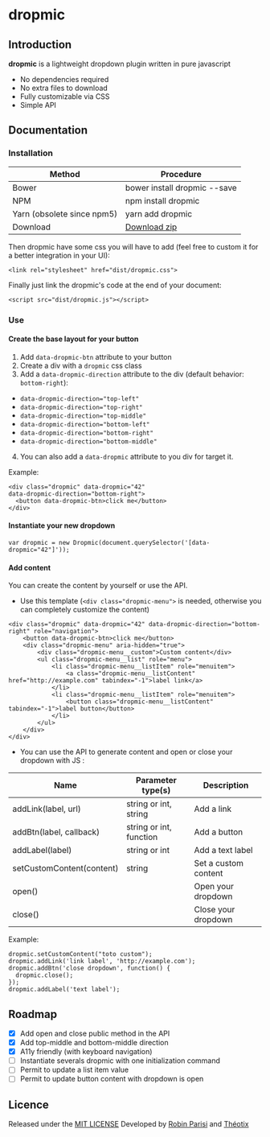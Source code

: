 # dropmic

## Introduction

**dropmic** is a lightweight dropdown plugin written in pure javascript

- No dependencies required
- No extra files to download
- Fully customizable via CSS
- Simple API

## Documentation

### Installation

Method                     | Procedure
-------------------------- | ---------
Bower                      | bower install dropmic --save
NPM                        | npm install dropmic
Yarn (obsolete since npm5) | yarn add dropmic
Download                   | [Download zip](https://github.com/agence-webup/dropmic/archive/master.zip)

Then dropmic have some css you will have to add (feel free to custom it for a better integration in your UI):

```
<link rel="stylesheet" href="dist/dropmic.css">
```

Finally just link the dropmic's code at the end of your document:

```
<script src="dist/dropmic.js"></script>
```

### Use

#### Create the base layout for your button
1. Add `data-dropmic-btn` attribute to your button
2. Create a div with a `dropmic` css class
3. Add a `data-dropmic-direction` attribute to the div (default behavior: `bottom-right`):

  - `data-dropmic-direction="top-left"`
  - `data-dropmic-direction="top-right"`
  - `data-dropmic-direction="top-middle"`
  - `data-dropmic-direction="bottom-left"`
  - `data-dropmic-direction="bottom-right"`
  - `data-dropmic-direction="bottom-middle"`

4. You can also add a `data-dropmic` attribute to you div for target it.

Example:
```
<div class="dropmic" data-dropmic="42"
data-dropmic-direction="bottom-right">
  <button data-dropmic-btn>click me</button>
</div>
```

#### Instantiate your new dropdown
```
var dropmic = new Dropmic(document.querySelector('[data-dropmic="42"]'));
```

#### Add content
You can create the content by yourself or use the API.
  - Use this template (`<div class="dropmic-menu">` is needed, otherwise you can completely customize the content)

  ```
  <div class="dropmic" data-dropmic="42" data-dropmic-direction="bottom-right" role="navigation">
      <button data-dropmic-btn>click me</button>
      <div class="dropmic-menu" aria-hidden="true">
          <div class="dropmic-menu__custom">Custom content</div>
          <ul class="dropmic-menu__list" role="menu">
              <li class="dropmic-menu__listItem" role="menuitem">
                  <a class="dropmic-menu__listContent" href="http://example.com" tabindex="-1">label link</a>
              </li>
              <li class="dropmic-menu__listItem" role="menuitem">
                  <button class="dropmic-menu__listContent" tabindex="-1">label button</button>
              </li>
          </ul>
      </div>
  </div>
  ```
  - You can use the API to generate content and open or close your dropdown with JS :

  Name                      | Parameter type(s)       | Description
  ------------------------- | ----------------------- | ----------
  addLink(label, url)       | string or int, string   | Add a link
  addBtn(label, callback)   | string or int, function | Add a button
  addLabel(label)           | string or int           | Add a text label
  setCustomContent(content) | string                  | Set a custom content
  open()                    |                         | Open your dropdown
  close()                   |                         | Close your dropdown

  Example:
  ```
dropmic.setCustomContent("toto custom");
dropmic.addLink('link label', 'http://example.com');
dropmic.addBtn('close dropdown', function() {
    dropmic.close();
});
dropmic.addLabel('text label');
  ```

## Roadmap
- [x] Add open and close public method in the API
- [x] Add top-middle and bottom-middle direction
- [x] A11y friendly (with keyboard navigation)
- [ ] Instantiate severals dropmic with one initialization command
- [ ] Permit to update a list item value
- [ ] Permit to update button content with dropdown is open

## Licence
Released under the [MIT LICENSE](http://opensource.org/licenses/MIT)
Developed by [Robin Parisi](https://github.com/robinparisi/) and [Théotix](https://github.com/theotix/)
